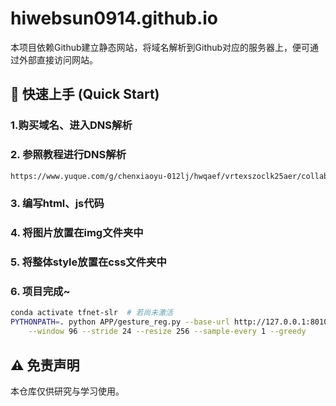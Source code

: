 # hiwebsun0914.github.io

本项目依赖Github建立静态网站，将域名解析到Github对应的服务器上，便可通过外部直接访问网站。

## 🚀 快速上手 (Quick Start)
### 1.购买域名、进入DNS解析

### 2. 参照教程进行DNS解析
   ```bash
  https://www.yuque.com/g/chenxiaoyu-012lj/hwqaef/vrtexszoclk25aer/collaborator/join?token=xvYPZNpmrJHBBCmR&source=doc_collaborator# 《GitHub Page搭建个人类型的网站》
   ```
### 3. 编写html、js代码

### 4. 将图片放置在img文件夹中

### 5. 将整体style放置在css文件夹中

### 6. 项目完成~
   ```bash
   conda activate tfnet-slr  # 若尚未激活
   PYTHONPATH=. python APP/gesture_reg.py --base-url http://127.0.0.1:8010 \
       --window 96 --stride 24 --resize 256 --sample-every 1 --greedy
   ```
## ⚠️ 免责声明
本仓库仅供研究与学习使用。

